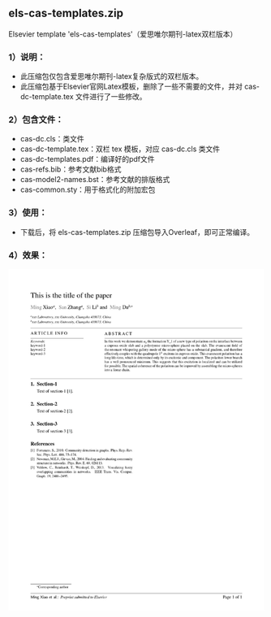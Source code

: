 
## els-cas-templates.zip
Elsevier template 'els-cas-templates'（爱思唯尔期刊-latex双栏版本）

### 1）说明：
- 此压缩包仅包含爱思唯尔期刊-latex复杂版式的双栏版本。
- 此压缩包基于Elsevier官网Latex模板，删除了一些不需要的文件，并对 cas-dc-template.tex 文件进行了一些修改。


### 2）包含文件：
- cas-dc.cls：类文件
- cas-dc-template.tex：双栏 tex 模板，对应 cas-dc.cls 类文件
- cas-dc-templates.pdf：编译好的pdf文件
- cas-refs.bib：参考文献bib格式
- cas-model2-names.bst：参考文献的排版格式
- cas-common.sty：用于格式化的附加宏包

### 3）使用：
- 下载后，将 els-cas-templates.zip 压缩包导入Overleaf，即可正常编译。

### 4）效果：
<img src="https://github.com/oyoycr/els-cas-templates/blob/main/image.jpeg" width="700px">

